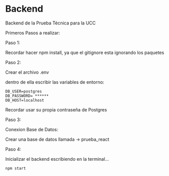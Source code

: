 # Backend

Backend de la Prueba Técnica para la UCC

Primeros Pasos a realizar:

Paso 1:

Recordar hacer npm install, ya que el gitignore esta ignorando los paquetes

Paso 2:

Crear el archivo .env

dentro de ella escribir las variables de entorno:

```
DB_USER=postgres
DB_PASSWORD= ******
DB_HOST=localhost
```

Recordar usar su propia contraseña de Postgres

Paso 3:

Conexion Base de Datos:

Crear una base de datos llamada -> prueba_react

Paso 4:

Inicializar el backend escribiendo en la terminal...

```
npm start
```
